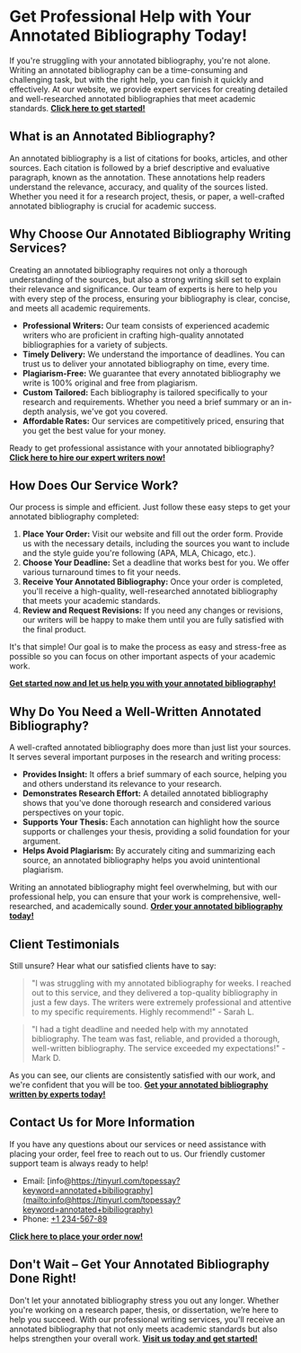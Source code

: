 # Get Professional Help with Your Annotated Bibliography Today!

If you're struggling with your annotated bibliography, you're not alone. Writing an annotated bibliography can be a time-consuming and challenging task, but with the right help, you can finish it quickly and effectively. At our website, we provide expert services for creating detailed and well-researched annotated bibliographies that meet academic standards. **[Click here to get started!](https://tinyurl.com/topessay?keyword=annotated+bibiliography)**

## What is an Annotated Bibliography?

An annotated bibliography is a list of citations for books, articles, and other sources. Each citation is followed by a brief descriptive and evaluative paragraph, known as the annotation. These annotations help readers understand the relevance, accuracy, and quality of the sources listed. Whether you need it for a research project, thesis, or paper, a well-crafted annotated bibliography is crucial for academic success.

## Why Choose Our Annotated Bibliography Writing Services?

Creating an annotated bibliography requires not only a thorough understanding of the sources, but also a strong writing skill set to explain their relevance and significance. Our team of experts is here to help you with every step of the process, ensuring your bibliography is clear, concise, and meets all academic requirements.

- **Professional Writers:** Our team consists of experienced academic writers who are proficient in crafting high-quality annotated bibliographies for a variety of subjects.
- **Timely Delivery:** We understand the importance of deadlines. You can trust us to deliver your annotated bibliography on time, every time.
- **Plagiarism-Free:** We guarantee that every annotated bibliography we write is 100% original and free from plagiarism.
- **Custom Tailored:** Each bibliography is tailored specifically to your research and requirements. Whether you need a brief summary or an in-depth analysis, we've got you covered.
- **Affordable Rates:** Our services are competitively priced, ensuring that you get the best value for your money.

Ready to get professional assistance with your annotated bibliography? **[Click here to hire our expert writers now!](https://tinyurl.com/topessay?keyword=annotated+bibiliography)**

## How Does Our Service Work?

Our process is simple and efficient. Just follow these easy steps to get your annotated bibliography completed:

1. **Place Your Order:** Visit our website and fill out the order form. Provide us with the necessary details, including the sources you want to include and the style guide you're following (APA, MLA, Chicago, etc.).
2. **Choose Your Deadline:** Set a deadline that works best for you. We offer various turnaround times to fit your needs.
3. **Receive Your Annotated Bibliography:** Once your order is completed, you'll receive a high-quality, well-researched annotated bibliography that meets your academic standards.
4. **Review and Request Revisions:** If you need any changes or revisions, our writers will be happy to make them until you are fully satisfied with the final product.

It's that simple! Our goal is to make the process as easy and stress-free as possible so you can focus on other important aspects of your academic work.

**[Get started now and let us help you with your annotated bibliography!](https://tinyurl.com/topessay?keyword=annotated+bibiliography)**

## Why Do You Need a Well-Written Annotated Bibliography?

A well-crafted annotated bibliography does more than just list your sources. It serves several important purposes in the research and writing process:

- **Provides Insight:** It offers a brief summary of each source, helping you and others understand its relevance to your research.
- **Demonstrates Research Effort:** A detailed annotated bibliography shows that you've done thorough research and considered various perspectives on your topic.
- **Supports Your Thesis:** Each annotation can highlight how the source supports or challenges your thesis, providing a solid foundation for your argument.
- **Helps Avoid Plagiarism:** By accurately citing and summarizing each source, an annotated bibliography helps you avoid unintentional plagiarism.

Writing an annotated bibliography might feel overwhelming, but with our professional help, you can ensure that your work is comprehensive, well-researched, and academically sound. **[Order your annotated bibliography today!](https://tinyurl.com/topessay?keyword=annotated+bibiliography)**

## Client Testimonials

Still unsure? Hear what our satisfied clients have to say:

> "I was struggling with my annotated bibliography for weeks. I reached out to this service, and they delivered a top-quality bibliography in just a few days. The writers were extremely professional and attentive to my specific requirements. Highly recommend!" - Sarah L.

> "I had a tight deadline and needed help with my annotated bibliography. The team was fast, reliable, and provided a thorough, well-written bibliography. The service exceeded my expectations!" - Mark D.

As you can see, our clients are consistently satisfied with our work, and we're confident that you will be too. **[Get your annotated bibliography written by experts today!](https://tinyurl.com/topessay?keyword=annotated+bibiliography)**

## Contact Us for More Information

If you have any questions about our services or need assistance with placing your order, feel free to reach out to us. Our friendly customer support team is always ready to help!

- Email: [info@https://tinyurl.com/topessay?keyword=annotated+bibiliography](mailto:info@https://tinyurl.com/topessay?keyword=annotated+bibiliography)
- Phone: [+1 234-567-89](tel:+123456789)

**[Click here to place your order now!](https://tinyurl.com/topessay?keyword=annotated+bibiliography)**

## Don't Wait – Get Your Annotated Bibliography Done Right!

Don't let your annotated bibliography stress you out any longer. Whether you're working on a research paper, thesis, or dissertation, we’re here to help you succeed. With our professional writing services, you'll receive an annotated bibliography that not only meets academic standards but also helps strengthen your overall work. **[Visit us today and get started!](https://tinyurl.com/topessay?keyword=annotated+bibiliography)**
